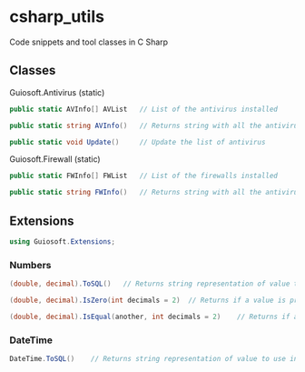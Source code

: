 # csharp_utils

Code snippets and tool classes in C Sharp

## Classes

Guiosoft.Antivirus (static)

```c#
public static AVInfo[] AVList	// List of the antivirus installed
```
```c#
public static string AVInfo()	// Returns string with all the antivirus installed on the system
```
```c#
public static void Update()		// Update the list of antivirus
```

Guiosoft.Firewall (static)
```c#
public static FWInfo[] FWList	// List of the firewalls installed
```
```c#
public static string FWInfo()	// Returns string with all the antivirus installed on the system
```

## Extensions

```c#
using Guiosoft.Extensions;
```

### Numbers
```c#
(double, decimal).ToSQL()	// Returns string representation of value to use in SQL expression
```
```c#
(double, decimal).IsZero(int decimals = 2)	// Returns if a value is pratical zero 
```
```c#
(double, decimal).IsEqual(another, int decimals = 2)	// Returns if a value is pratical zero 
```


### DateTime
```c#
DateTime.ToSQL()	// Returns string representation of value to use in SQL expression
```